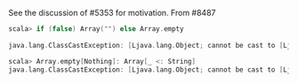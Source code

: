 See the discussion of #5353 for motivation.
From #8487

```scala
scala> if (false) Array("") else Array.empty
 
java.lang.ClassCastException: [Ljava.lang.Object; cannot be cast to [Ljava.lang.String;
```
```scala
scala> Array.empty[Nothing]: Array[_ <: String]
java.lang.ClassCastException: [Ljava.lang.Object; cannot be cast to [Ljava.lang.String;
```
